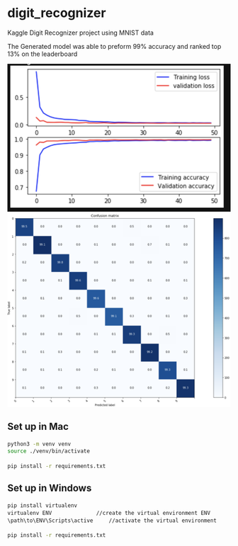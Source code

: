 # digit_recognizer

Kaggle Digit Recognizer project using MNIST data

The Generated model was able to preform 99% accuracy and ranked top 13% on the leaderboard

![training accuracy and loss plot](https://github.com/mamini89/digit_recognizer/blob/readme/results/accuracy_loss_plot.png)
![prediction confusion matrix](https://github.com/mamini89/digit_recognizer/blob/readme/results/confusion_matrix.png)

## Set up in Mac

```sh
python3 -m venv venv
source ./venv/bin/activate

pip install -r requirements.txt
```

## Set up in Windows

```sh
pip install virtualenv
virtualenv ENV         		//create the virtual environment ENV
\path\to\ENV\Scripts\active     //activate the virtual environment

pip install -r requirements.txt
```
